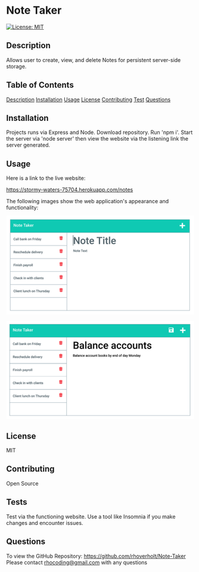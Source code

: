 # Note Taker

[![License: MIT](https://img.shields.io/badge/License-MIT-yellow.svg)](https://opensource.org/licenses/MIT)

## Description <a id="description"></a>
Allows user to create, view, and delete Notes for persistent server-side storage.

## Table of Contents
[Description](#description)
[Installation](#installation)
[Usage](#usage)
[License](#license)
[Contributing](#contributing)
[Test](#tests)
[Questions](#questions)

## Installation <a id="installation"></a>
Projects runs via Express and Node.  Download repository.  Run 'npm i'.  Start the server via 'node server' then view the website via the listening link the server generated.

## Usage <a id="usage"></a>

Here is a link to the live website:

https://stormy-waters-75704.herokuapp.com/notes

The following images show the web application's appearance and functionality:

![Existing notes are listed in the left-hand column with empty fields on the right-hand side for the new note’s title and text.](./Assets/11-express-homework-demo-01.png)

![Note titled “Balance accounts” reads, “Balance account books by end of day Monday,” with other notes listed on the left.](./Assets/11-express-homework-demo-02.png)

## License <a id="license"></a>
MIT

## Contributing <a id="contributing"></a>
Open Source

## Tests <a id="tests"></a>
Test via the functioning website.  Use a tool like Insomnia if you make changes and encounter issues.

## Questions <a id="questions"></a>
To view the GitHub Repository: https://github.com/rhoverholt/Note-Taker
Please contact rhocoding@gmail.com with any questions